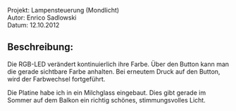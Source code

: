 Projekt:  Lampensteuerung (Mondlicht)<br />
Autor:    Enrico Sadlowski<br />
Datum:    12.10.2012<br />

Beschreibung:
-------------
Die RGB-LED verändert kontinuierlich ihre Farbe. 
Über den Button kann man die gerade sichtbare Farbe anhalten.
Bei erneutem Druck auf den Button, wird der Farbwechsel fortgeführt.

Die Platine habe ich in ein Milchglass eingebaut. Dies gibt gerade im Sommer 
auf dem Balkon ein richtig schönes, stimmungsvolles Licht.
